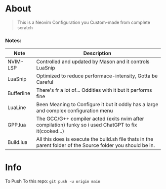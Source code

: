 # About
> This is a Neovim Configuration you Custom-made from complete scratch
### Notes:
| Note | Description |
|---|---|
| NVIM-LSP | Controlled and updated by Mason and it controls LuaSnip |
| LuaSnip | Optimized to reduce performace-intensity, Gotta be Careful |
| Bufferline | There's fr a lot of... Oddities with it but it performs fine |
| LuaLine | Been Meaning to Configure it but it oddly has a large and complex configuration menu |
| GPP.lua | The GCC/G++ compiler acted (exits nvim after compilation) funky so i used ChatGPT to fix it(cooked...) |
| Build.lua | All this does is execute the build.sh file thats in the parent folder of the Source folder you should be in. |
# Info
To Push To this repo:
`git push -u origin main`
